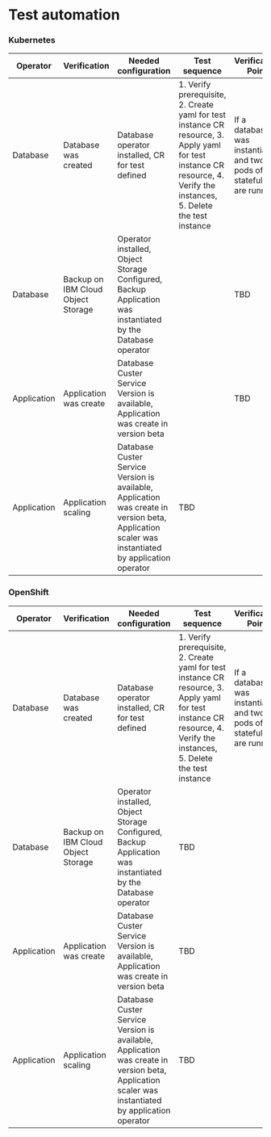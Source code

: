 # Test automation

### Kubernetes

| Operator | Verification | Needed configuration | Test sequence | Verification Point |
| --- | --- | --- | --- | --- |
| Database | Database was created | Database operator installed, CR for test defined | 1. Verify prerequisite, 2. Create yaml for test instance CR resource, 3. Apply yaml for test instance CR resource, 4. Verify the instances, 5. Delete the test instance | If a database was instantiated and two pods of the stateful set are running. | 
| Database | Backup on IBM Cloud Object Storage | Operator installed, Object Storage Configured, Backup Application was instantiated by the Database operator |  | TBD | 
| Application | Application was create | Database Custer Service Version is available, Application was create in version beta | |  TBD | 
| Application | Application scaling| Database Custer Service Version is available, Application was create in version beta, Application scaler was instantiated by application operator | TBD | 

### OpenShift

| Operator | Verification | Needed configuration | Test sequence | Verification Point |
| --- | --- | --- | --- |  --- | 
| Database | Database was created | Database operator installed, CR for test defined | 1. Verify prerequisite, 2. Create yaml for test instance CR resource, 3. Apply yaml for test instance CR resource, 4. Verify the instances, 5. Delete the test instance | If a database was instantiated and two pods of the stateful set are running. | 
| Database | Backup on IBM Cloud Object Storage | Operator installed, Object Storage Configured, Backup Application was instantiated by the Database operator | TBD | 
| Application | Application was create | Database Custer Service Version is available, Application was create in version beta | TBD | 
| Application | Application scaling| Database Custer Service Version is available, Application was create in version beta, Application scaler was instantiated by application operator | TBD | 

